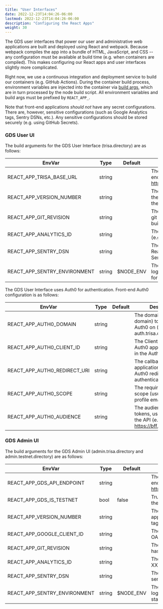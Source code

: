 ```yaml
---
title: "User Interfaces"
date: 2022-12-23T14:04:26-06:00
lastmod: 2022-12-23T14:04:26-06:00
description: "Configuring the React Apps"
weight: 30
---
```


The GDS user interfaces that power our user and administrative web applications are built and deployed using React and webpack. Because webpack compiles the app into a bundle of HTML, JavaScript, and CSS -- any configuration must be available at build time (e.g. when containers are compiled). This makes configuring our React apps and user interfaces slightly more complicated.

Right now, we use a continuous integration and deployment service to build our containers (e.g. GitHub Actions). During the container build process, environment variables are injected into the container via [build args](https://vsupalov.com/docker-arg-env-variable-guide/), which are in turn processed by the node build script. All environment variables and build args must be prefixed by `REACT_APP_`.

Note that front-end applications _should not_ have any secret configurations. There are, however, sensitive configurations (such as Google Analytics tags, Sentry DSNs, etc.). Any sensitive configurations should be stored securely (e.g. using GitHub Secrets).

### GDS User UI

The build arguments for the GDS User Interface (trisa.directory) are as follows:

| EnvVar                       | Type   | Default   | Description                                                                          |
|------------------------------|--------|-----------|--------------------------------------------------------------------------------------|
| REACT_APP_TRISA_BASE_URL     | string |           | The base URL of the BFF API endpoint, e.g. https://bff.trisa.directory/v1/.        |
| REACT_APP_VERSION_NUMBER     | string |           | The semvar build version of the app (usually parsed from the git tag).               |
| REACT_APP_GIT_REVISION       | string |           | The seven-digit prefix of the git hash of the commit being built.                    |
| REACT_APP_ANALYTICS_ID       | string |           | The Google Analytics tag (e.g. G-XXXXXXXXXX).                                        |
| REACT_APP_SENTRY_DSN         | string |           | The DSN for configuring React to send errors to Sentry.                              |
| REACT_APP_SENTRY_ENVIRONMENT | string | $NODE_ENV | The environment for Sentry logging (not required except for staging or development). |

The GDS User Interface uses Auth0 for authentication. Front-end Auth0 configuration is as follows:

| EnvVar                       | Type   | Default | Description                                                                                |
|------------------------------|--------|---------|--------------------------------------------------------------------------------------------|
| REACT_APP_AUTH0_DOMAIN       | string |         | The domain (or custom domain) to connect to Auth0 on (e.g. auth.trisa.directory).         |
| REACT_APP_AUTH0_CLIENT_ID    | string |         | The ClientID of the Auth0 app as configured in the Auth0 dashboard.                        |
| REACT_APP_AUTH0_REDIRECT_URI | string |         | The callback URI for the application to receive Auth0 redirects after authentication.      |
| REACT_APP_AUTH0_SCOPE        | string |         | The required Auth0 scope (usually 'openid profile email')                                  |
| REACT_APP_AUTH0_AUDIENCE     | string |         | The audience of the tokens, usually the ID of the API (e.g. https://bff.trisa.directory) |

### GDS Admin UI

The build arguments for the GDS Admin UI (admin.trisa.directory and admin.testnet.directory) are as follows:

| EnvVar                       | Type   | Default   | Description                                                                          |
|------------------------------|--------|-----------|--------------------------------------------------------------------------------------|
| REACT_APP_GDS_API_ENDPOINT   | string |           | The base URL of the Admin API endpoint, e.g. https://api.admin.trisa.directory/v2. |
| REACT_APP_GDS_IS_TESTNET     | bool   | false     | True if the Admin UI is managing the TestNet, false if MainNet.                      |
| REACT_APP_VERSION_NUMBER     | string |           | The semvar build version of the app (usually parsed from the git tag).               |
| REACT_APP_GOOGLE_CLIENT_ID   | string |           | The Google Client ID for Google OAuth2 authentication.                               |
| REACT_APP_GIT_REVISION       | string |           | The seven-digit prefix of the git hash of the commit being built.                    |
| REACT_APP_ANALYTICS_ID       | string |           | The Google Analytics tag (e.g. G-XXXXXXXXXX).                                        |
| REACT_APP_SENTRY_DSN         | string |           | The DSN for configuring React to send errors to Sentry.                              |
| REACT_APP_SENTRY_ENVIRONMENT | string | $NODE_ENV | The environment for Sentry logging (not required except for staging or development). |
